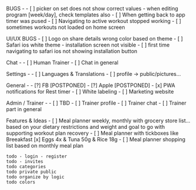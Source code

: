 BUGS -
     - [ ] picker on set does not show correct values - when editing program [week/day], check templates also
     - [ ] When getting back to app timer was pused
     - [ ] Navigating to active workout stopped working
     - [ ] sometimes workouts not loaded on home screen     

UI/UX BUGS
     - [ ] Logo on share details wrong color based on theme
     - [ ] Safari ios white theme - installation screen not visible
     - [ ] first time navigating to safari ios not showing installation button

Chat -
    - [ ] Human Trainer
    - [ ] Chat in general

Settings -
    - [ ] Languages & Translations
    - [ ] profile -> public/pictures...

General -
    - [?] FB [POSTPONED]
    - [?] Apple [POSTPONED]
    - [x] PWA notifications for Rest timer
    - [ ] White labeling
    - [ ] Marketing website

Admin / Trainer -
    - [ ] TBD
    - [ ] Trainer profile
    - [ ] Trainer chat
    - [ ] Trainer part in general

Features & Ideas
    - [ ] Meal planner weekly, monthly with grocery store list... based on your dietary restrictions and weight and goal to go with supporting workout plan recovery
    - [ ] Meal planner with tickboxes like Breeakfast [x] Eggs 4x & Tuna 50g & Rice 18g
    - [ ] Meal planner shopping list based on monthly meal plan


    todo - login - register
    todo - invites
    todo categories
    todo private public
    todo organize by logic
    todo colors
